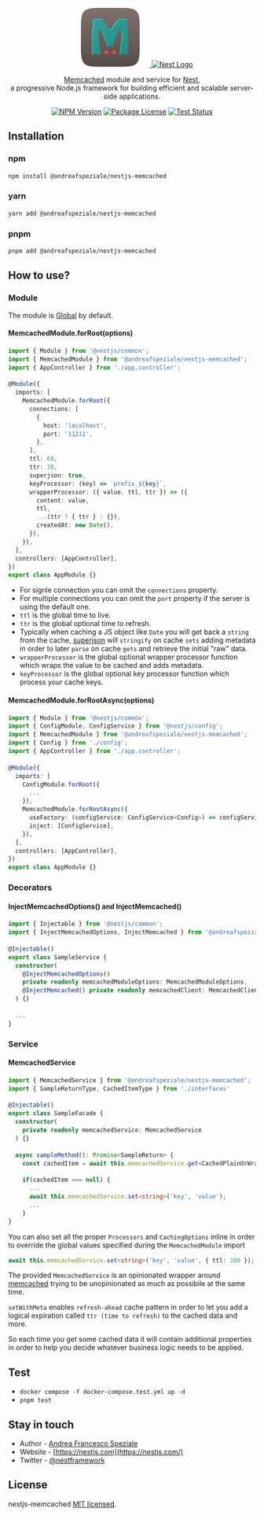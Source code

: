 <div align="center">
  <p>
    <a href="https://memcached.org/" target="blank">
      <img src="./assets/memcached-logo.png" width="160" alt="Memcached Logo" />
    </a>
    <b></b>
    <a href="https://nestjs.com/" target="blank">
      <img src="https://nestjs.com/img/logo_text.svg" width="320" alt="Nest Logo" />
    </a>
  </p>
  <p>
    <a href="https://memcached.org/" target="blank">Memcached</a> module and service for <a href="https://github.com/nestjs/nest" target="blank">Nest</a>,<br>
    a progressive Node.js framework for building efficient and scalable server-side applications.
  </p>
  <p>
    <a href="https://www.npmjs.com/@andreafspeziale/nestjs-memcached" target="_blank"><img src="https://img.shields.io/npm/v/@andreafspeziale/nestjs-memcached.svg" alt="NPM Version" /></a>
    <a href="https://www.npmjs.com/@andreafspeziale/nestjs-memcached" target="_blank"><img src="https://img.shields.io/npm/l/@andreafspeziale/nestjs-memcached.svg" alt="Package License" /></a>
    <a href="https://github.com/andreafspeziale/nestjs-memcached/actions" target="_blank"><img src="https://img.shields.io/github/actions/workflow/status/andreafspeziale/nestjs-memcached/test.yml" alt="Test Status"/></a>
  <p>
</div>

## Installation

### npm

```sh
npm install @andreafspeziale/nestjs-memcached
```

### yarn

```sh
yarn add @andreafspeziale/nestjs-memcached
```

### pnpm

```sh
pnpm add @andreafspeziale/nestjs-memcached
```

## How to use?

### Module

The module is <a href="https://docs.nestjs.com/modules#global-modules" target="blank">Global</a> by default.

#### MemcachedModule.forRoot(options)

```ts
import { Module } from '@nestjs/common';
import { MemcachedModule } from '@andreafspeziale/nestjs-memcached';
import { AppController } from './app.controller';

@Module({
  imports: [
    MemcachedModule.forRoot({
      connections: [
        {
          host: 'localhost',
          port: '11211',
        },
      ],
      ttl: 60,
      ttr: 30,
      superjson: true,
      keyProcessor: (key) => `prefix_${key}`,
      wrapperProcessor: ({ value, ttl, ttr }) => ({
        content: value,
        ttl,
        ...(ttr ? { ttr } : {}),
        createdAt: new Date(),
      }),
    }),
  ],
  controllers: [AppController],
})
export class AppModule {}
```

- For signle connection you can omit the `connections` property.
- For multiple connections you can omit the `port` property if the server is using the default one.
- `ttl` is the global time to live.
- `ttr` is the global optional time to refresh.
- Typically when caching a JS object like `Date` you will get back a `string` from the cache, [superjson](https://github.com/blitz-js/superjson) will `stringify` on cache `sets` adding metadata in order to later `parse` on cache `gets` and retrieve the initial "raw" data.
- `wrapperProcessor` is the global optional wrapper processor function which wraps the value to be cached and adds metadata.
- `keyProcessor` is the global optional key processor function which process your cache keys.

#### MemcachedModule.forRootAsync(options)

```ts
import { Module } from '@nestjs/common';
import { ConfigModule, ConfigService } from '@nestjs/config';
import { MemcachedModule } from '@andreafspeziale/nestjs-memcached';
import { Config } from './config';
import { AppController } from './app.controller';

@Module({
  imports: [
    ConfigModule.forRoot({
      ...
    }),
    MemcachedModule.forRootAsync({
      useFactory: (configService: ConfigService<Config>) => configService.get('memcached'),
      inject: [ConfigService],
    }),
  ],
  controllers: [AppController],
})
export class AppModule {}
```

### Decorators

#### InjectMemcachedOptions() and InjectMemcached()

```ts
import { Injectable } from '@nestjs/common';
import { InjectMemcachedOptions, InjectMemcached } from '@andreafspeziale/nestjs-memcached';

@Injectable()
export class SampleService {
  constructor(
    @InjectMemcachedOptions()
    private readonly memcachedModuleOptions: MemcachedModuleOptions,
    @InjectMemcached() private readonly memcachedClient: MemcachedClient
  ) {}

  ...
}
```

### Service

#### MemcachedService

```ts
import { MemcachedService } from '@andreafspeziale/nestjs-memcached';
import { SampleReturnType, CachedItemType } from './interfaces'

@Injectable()
export class SampleFacade {
  constructor(
    private readonly memcachedService: MemcachedService
  ) {}

  async sampleMethod(): Promise<SampleReturn> {
    const cachedItem = await this.memcachedService.get<CachedPlainOrWrappedItem>(cachedItemKey);

    if(cachedItem === null) {
      ...
      await this.memcachedService.set<string>('key', 'value');
      ...
    }
}
```

You can also set all the proper `Processors` and `CachingOptions` inline in order to override the global values specified during the `MemcachedModule` import

```ts
await this.memcachedService.set<string>('key', 'value', { ttl: 100 });
```

The provided `MemcachedService` is an opinionated wrapper around [memcached](https://github.com/3rd-Eden/memcached#readme) trying to be unopinionated as much as possibile at the same time.

`setWithMeta` enables `refresh-ahead` cache pattern in order to let you add a logical expiration called `ttr (time to refresh)` to the cached data and more.

So each time you get some cached data it will contain additional properties in order to help you decide whatever business logic needs to be applied.

## Test

- `docker compose -f docker-compose.test.yml up -d`
- `pnpm test`

## Stay in touch

- Author - [Andrea Francesco Speziale](https://twitter.com/andreafspeziale)
- Website - [https://nestjs.com](https://nestjs.com/)
- Twitter - [@nestframework](https://twitter.com/nestframework)

## License

nestjs-memcached [MIT licensed](LICENSE).
